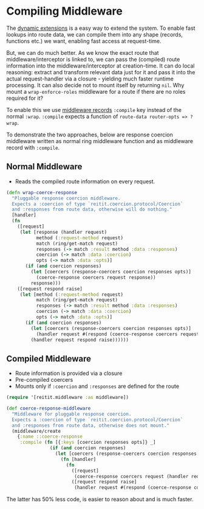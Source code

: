 # Compiling Middleware

The [dynamic extensions](dynamic_extensions.md) is a easy way to extend the system. To enable fast lookups into route data, we can compile them into any shape (records, functions etc.) we want, enabling fast access at request-time.

But, we can do much better. As we know the exact route that middleware/interceptor is linked to, we can pass the (compiled) route information into the middleware/interceptor at creation-time. It can do local reasoning: extract and transform relevant data just for it and pass it into the actual request-handler via a closure - yielding much faster runtime processing. It can also decide not to mount itself by returning `nil`. Why mount a `wrap-enforce-roles` middleware for a route if there are no roles required for it?

To enable this we use [middleware records](data_driven_middleware.md) `:compile` key instead of the normal `:wrap`. `:compile` expects a function of `route-data router-opts => ?wrap`.

To demonstrate the two approaches, below are response coercion middleware written as normal ring middleware function and as middleware record with `:compile`.

## Normal Middleware

* Reads the compiled route information on every request.

```clj
(defn wrap-coerce-response
  "Pluggable response coercion middleware.
  Expects a :coercion of type `reitit.coercion.protocol/Coercion`
  and :responses from route data, otherwise will do nothing."
  [handler]
  (fn
    ([request]
     (let [response (handler request)
           method (:request-method request)
           match (ring/get-match request)
           responses (-> match :result method :data :responses)
           coercion (-> match :data :coercion)
           opts (-> match :data :opts)]
       (if (and coercion responses)
         (let [coercers (response-coercers coercion responses opts)]
           (coerce-response coercers request response))
         response)))
    ([request respond raise]
     (let [method (:request-method request)
           match (ring/get-match request)
           responses (-> match :result method :data :responses)
           coercion (-> match :data :coercion)
           opts (-> match :data :opts)]
       (if (and coercion responses)
         (let [coercers (response-coercers coercion responses opts)]
           (handler request #(respond (coerce-response coercers request %))))
         (handler request respond raise))))))
```

## Compiled Middleware

* Route information is provided via a closure
* Pre-compiled coercers
* Mounts only if `:coercion` and `:responses` are defined for the route

```clj
(require '[reitit.middleware :as middleware])

(def coerce-response-middleware
  "Middleware for pluggable response coercion.
  Expects a :coercion of type `reitit.coercion.protocol/Coercion`
  and :responses from route data, otherwise does not mount."
  (middleware/create
    {:name ::coerce-response
     :compile (fn [{:keys [coercion responses opts]} _]
                (if (and coercion responses)
                  (let [coercers (response-coercers coercion responses opts)]
                    (fn [handler]
                      (fn
                        ([request]
                         (coerce-response coercers request (handler request)))
                        ([request respond raise]
                         (handler request #(respond (coerce-response coercers request %)) raise)))))))}))
```

The latter has 50% less code, is easier to reason about and is much faster.

